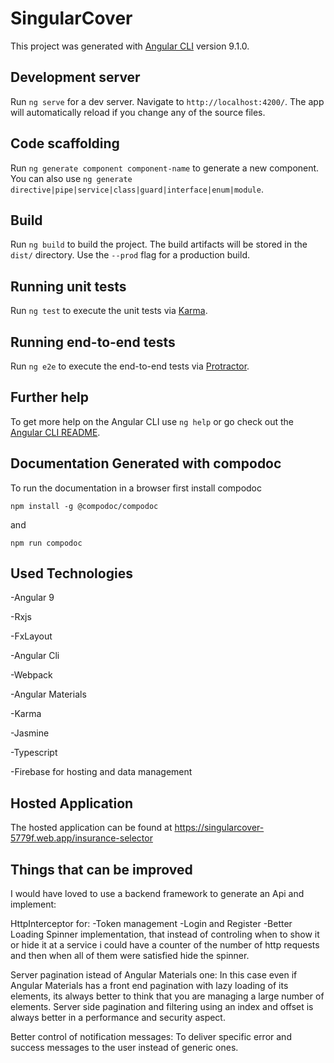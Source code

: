 # SingularCover

This project was generated with [Angular CLI](https://github.com/angular/angular-cli) version 9.1.0.

## Development server

Run `ng serve` for a dev server. Navigate to `http://localhost:4200/`. The app will automatically reload if you change any of the source files.

## Code scaffolding

Run `ng generate component component-name` to generate a new component. You can also use `ng generate directive|pipe|service|class|guard|interface|enum|module`.

## Build

Run `ng build` to build the project. The build artifacts will be stored in the `dist/` directory. Use the `--prod` flag for a production build.

## Running unit tests

Run `ng test` to execute the unit tests via [Karma](https://karma-runner.github.io).

## Running end-to-end tests

Run `ng e2e` to execute the end-to-end tests via [Protractor](http://www.protractortest.org/).

## Further help

To get more help on the Angular CLI use `ng help` or go check out the [Angular CLI README](https://github.com/angular/angular-cli/blob/master/README.md).

## Documentation Generated with compodoc

To run the documentation in a browser first install compodoc

`npm install -g @compodoc/compodoc`

and 

`npm run compodoc`

## Used Technologies

-Angular 9

-Rxjs

-FxLayout

-Angular Cli

-Webpack

-Angular Materials

-Karma 

-Jasmine

-Typescript

-Firebase for hosting and data management

## Hosted Application
The hosted application can be found at https://singularcover-5779f.web.app/insurance-selector

## Things that can be improved 
I would have loved to use a backend framework to generate an Api and implement:

HttpInterceptor for:
-Token management
-Login and Register 
-Better Loading Spinner implementation, that instead of controling when to show it or hide it at a service i could have a counter of the number of http requests and then when all of them were satisfied hide the spinner.

Server pagination istead of Angular Materials one:
In this case even if Angular Materials has a front end pagination with lazy loading of its elements, its always better to think that you are managing a large number of elements. Server side pagination and filtering using an index and offset is always better in a performance and security aspect.

Better control of notification messages:
To deliver specific error and success messages to the user instead of generic ones.
